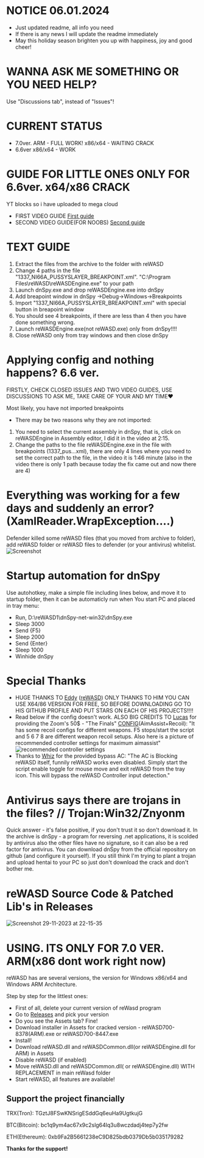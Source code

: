 # NOTICE 06.01.2024
- Just updated readme, all info you need
- If there is any news I will update the readme immediately
- May this holiday season brighten you up with happiness, joy and good cheer!

# WANNA ASK ME SOMETHING OR YOU NEED HELP?
Use "Discussions tab", instead of "Issues"!

# CURRENT STATUS
- 7.0ver. ARM - FULL WORK! x86/x64 - WAITING CRACK
- 6.6ver x86/x64 - WORK 

# GUIDE FOR LITTLE ONES ONLY FOR 6.6ver. x64/x86 CRACK
YT blocks so i have uploaded to mega cloud
- FIRST VIDEO GUIDE [First guide](https://mega.nz/file/AP51BQIQ#bwNmDOsiPYGk0O03H-tSc5ObuOzVtgb58ddTKqWQGlk)
- SECOND VIDEO GUIDE(FOR NOOBS) [Second guide](https://mega.nz/file/tTYGWZiB#LA9Sr4kOIswYFSf51fuN4wg88qOIQjaY_Y-B-4qNzM8)

# TEXT GUIDE 
1. Extract the files from the archive to the folder with reWASD
2. Change 4 paths in the file "1337_NI66A_PUSSYSLAYER_BREAKPOINT.xml". 
"C:\Program Files\reWASD\reWASDEngine.exe" to your path
3. Launch dnSpy.exe and drop reWASDEngine.exe into dnSpy
4. Add breapoint window in dnSpy ->Debug->Windows->Breakpoints
5. Import "1337_NI66A_PUSSYSLAYER_BREAKPOINT.xml" with special button in breapoint window
6. You should see 4 breakpoints, if there are less than 4 then you have done something wrong.
7. Launch reWASDEngine.exe(not reWASD.exe) only from dnSpy!!!!
8. Close reWASD only from tray windows and then close dnSpy

# Applying config and nothing happens? 6.6 ver.
FIRSTLY, CHECK CLOSED ISSUES AND TWO VIDEO GUIDES, USE DISCUSSIONS TO ASK ME, TAKE CARE OF YOUR AND MY TIME❤️

Most likely, you have not imported breakpoints
- There may be two reasons why they are not imported:
1. You need to select the current assembly in dnSpy, that is, click on reWASDEngine in Assembly editor, I did it in the video at 2:15.
2. Change the paths to the file reWASDEngine.exe in the file with breakpoints (1337_pus...xml), there are only 4 lines where you need to set the correct path to the file, in the video it is 1:46 minute (also in the video there is only 1 path because today the fix came out and now there are 4)

# Everything was working for a few days and suddenly an error? (XamlReader.WrapException....)
Defender killed some reWASD files (that you moved from archive to folder), add reWASD folder or reWASD files to defender (or your antivirus) whitelist.
![Screenshot](https://github.com/EugeneSunrise/reWASD/assets/56397706/3a5da084-68e6-41a0-b477-b735840ed18b)

# Startup automation for dnSpy
Use autohotkey, make a simple file including lines below, and move it to startup folder, then it can be automaticly run when You start PC and placed in tray menu:
- Run, D:\reWASD1\dnSpy-net-win32\dnSpy.exe
- Sleep 3000
- Send {F5}
- Sleep 2000
- Send {Enter}
- Sleep 1000
- Winhide dnSpy

# Special Thanks
- HUGE THANKS TO [Eddy](https://github.com/RedDot-3ND7355) ([reWASD](https://github.com/RedDot-3ND7355/reWASD)) ONLY THANKS TO HIM YOU CAN USE X64/86 VERSION FOR FREE, SO BEFORE DOWNLOADING GO TO HIS GITHUB PROFILE AND PUT STARS ON EACH OF HIS PROJECTS!!!!
- Read below if the config doesn't work. ALSO BIG CREDITS TO [Lucas](https://github.com/lukasbrauneruv) for providing the Zoom's 50$ - "The Finals" [CONFIG](https://drive.google.com/file/d/15L47Oa1uzCqDQ7sjSoOhhp4yOp156paC/view)(AimAssist+Recoil):
"It has some recoil configs for different weapons. F5 stops/start the script and 5 6 7 8 are different weapon recoil setups. Also here is a picture of recommended controller settings for maximum aimassist"
![recommended controller settings](https://github.com/EugeneSunrise/reWASD/assets/56397706/5320c8e1-9807-4e65-883a-caf602e0a57c)
- Thanks to [Whiz](https://github.com/Time2Whizard) for the provided bypass AC:
"The AC is Blocking reWASD itself, funnily reWASD works even disabled. Simply start the script enable toggle for mouse move and exit reWASD from the tray icon. This will bypass the reWASD Controller input detection."

# Antivirus says there are trojans in the files? // Trojan:Win32/Znyonm
Quick answer - it's false positive, if you don't trust it so don't download it.
In the archive is dnSpy - a program for reversing .net applications, it is scolded by antivirus also the other files have no signature, so it can also be a red factor for antivirus. You can download dnSpy from the official repository on github (and configure it yourself). If you still think I'm trying to plant a trojan and upload hentai to your PC so just don't download the crack and don't bother me.

# reWASD Source Code & Patched Lib's in Releases
![Screenshot 29-11-2023 at 22-15-35](https://github.com/EugeneSunrise/reWASD/assets/56397706/1d3e6290-73b2-4d19-a826-17667841aaed)


# USING. ITS ONLY FOR 7.0 VER. ARM(x86 dont work right now)
reWASD has are several versions, the version for Windows x86/x64 and Windows ARM Architecture.

Step by step for the littlest ones:
- First of all, delete your current version of reWasd program
- Go to [Releases](https://github.com/EugeneSunrise/reWASD/releases) and pick your version
- Do you see the Assets tab? Fine!
- Download installer in Assets for cracked version - reWASD700-8378(ARM).exe or reWASD700-8447.exe
- Install!
- Download reWASD.dll and reWASDCommon.dll(or reWASDEngine.dll for ARM) in Assets
- Disable reWASD (if enabled)
- Move reWASD.dll and reWASDCommon.dll( or reWASDEngine.dll) WITH REPLACEMENT in main reWasd folder
- Start reWASD, all features are available!


## Support the project financially

TRX(Tron): TGztJ8FSwKNSrigESddGq6euHa9UgtkujG

BTC(Bitcoin): bc1q9ym4ac67x9c2slg64lq3u8wczdadj4tep7y2fw

ETH(Ethereum): 0xb9Fa2B5661238eC9D825bdb0379Db5b035179282

**Thanks for the support!**

